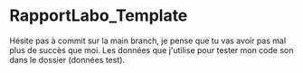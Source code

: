 # RapportLabo_Template


Hésite pas à commit sur la main branch, je pense que tu vas avoir pas mal plus de succès que moi.
Les données que j'utilise pour tester mon code son dans le dossier (données test).
